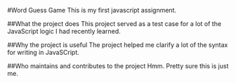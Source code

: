 
#Word Guess Game
This is my first javascript assignment.

##What the project does
This project served as a test case for a lot of the JavaScript logic I had recently learned. 

##Why the project is useful
The project helped me clarify a lot of the syntax for writing in JavaSCript.

##Who maintains and contributes to the project
Hmm. Pretty sure this is just me.